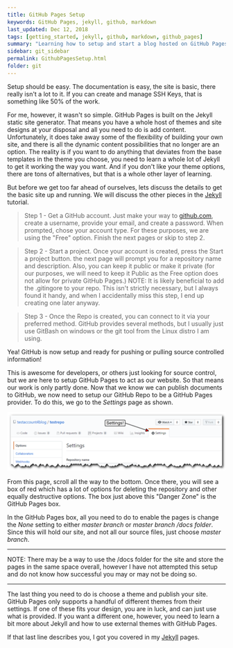 ```yaml
---
title: GitHub Pages Setup
keywords: GitHub Pages, jekyll, github, markdown
last_updated: Dec 12, 2018
tags: [getting_started, jekyll, github, markdown, github_pages]
summary: "Learning how to setup and start a blog hosted on GitHub Pages"
sidebar: git_sidebar
permalink: GithubPagesSetup.html
folder: git
---
```


Setup should be easy. The documentation is easy, the site is basic, there really isn't a lot to it.  If you can create and manage SSH Keys, that is something like 50% of the work.

For me, however, it wasn't so simple. GitHub Pages is built on the Jekyll static site generator. That means you have a whole host of themes and site designs at your disposal and all you need to do is add content. Unfortunately, it does take away some of the flexibility of building your own site, and there is all the dynamic content possibilities that no longer are an option. The reality is if you want to do anything that deviates from the base templates in the theme you choose, you need to learn a whole lot of Jekyll to get it working the way you want. And if you don't like your theme options, there are tons of alternatives, but that is a whole other layer of learning.

But before we get too far ahead of ourselves, lets discuss the details to get the basic site up and running.  We will discuss the other pieces in the [Jekyll](/jekyll.html) tutorial.

>Step 1 - Get a GitHub account.  Just make your way to [github.com](https://gitub.com), create a username, provide your email, and create a password.  When prompted, chose your account type.  For these purposes, we are using the "Free" option.  Finish the next pages or skip to step 2.

>Step 2 - Start a project.  Once your account is created, press the Start a project button.  the next page will prompt you for a repository name and description.  Also, you can keep it public or make it private (for our purposes, we will need to keep it Public as the Free option does not allow for private GitHub Pages.)  NOTE:  It is likely beneficial to add the .gitingore to your repo.  This isn't strictly necessary, but I always found it handy, and when I accidentally miss this step, I end up creating one later anyway.

>Step 3 - Once the Repo is created, you can connect to it via your preferred method.  GitHub provides several methods, but I usually just use GitBash on windows or the git tool from the Linux distro I am using.  

Yea!  GitHub is now setup and ready for pushing or pulling source controlled information!

This is awesome for developers, or others just looking for source control, but we are here to setup GitHub Pages to act as our website.  So that means our work is only partly done.  Now that we know we can publish documents to GitHub, we now need to setup our GitHub Repo to be a GitHub Pages provider.  To do this, we go to the *Settings* page as shown.

![Settings](/images/GitHubSettings.png)

From this page, scroll all the way to the bottom.  Once there, you will see a box of red which has a lot of options for deleting the repository and other equally destructive options. The box just above this "Danger Zone" is the GitHub Pages box.

In the GitHub Pages box, all you need to do to enable the pages is change the *None* setting to either *master branch* or *master branch /docs folder*.  Since this will hold our site, and not all our source files, just choose *master branch*.  

---

NOTE:  There may be a way to use the /docs folder for the site and store the pages in the same space overall, however I have not attempted this setup and do not know how successful you may or may not be doing so.

---

The last thing you need to do is choose a theme and publish your site.  GitHub Pages only supports a handful of different themes from their settings.  If one of these fits your design, you are in luck, and can just use what is provided.  If you want a different one, however, you need to learn a bit more about Jekyll and how to use external themes with GitHub Pages.

If that last line describes you, I got you covered in my [Jekyll](/jekyll.html) pages.